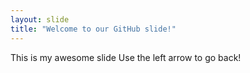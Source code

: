 ```yaml
---
layout: slide
title: "Welcome to our GitHub slide!"
---
```

This is my awesome slide
Use the left arrow to go back!
